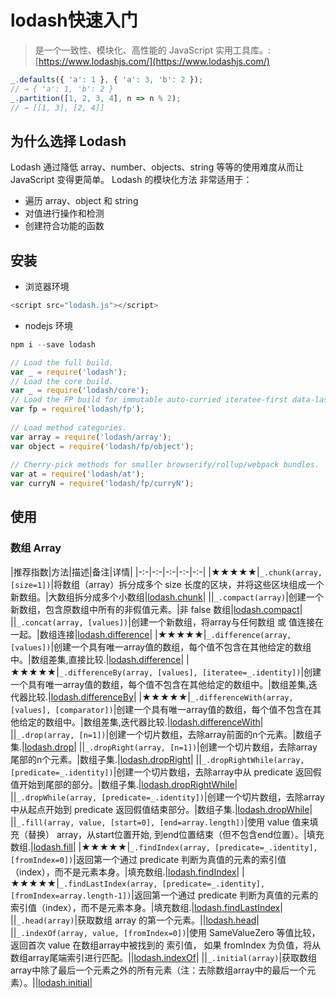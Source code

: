 # lodash快速入门

> 是一个一致性、模块化、高性能的 JavaScript 实用工具库。: [https://www.lodashjs.com/](https://www.lodashjs.com/)

```js
_.defaults({ 'a': 1 }, { 'a': 3, 'b': 2 });
// → { 'a': 1, 'b': 2 }
_.partition([1, 2, 3, 4], n => n % 2);
// → [[1, 3], [2, 4]]
```

## 为什么选择 Lodash

Lodash 通过降低 array、number、objects、string 等等的使用难度从而让 JavaScript 变得更简单。
Lodash 的模块化方法 非常适用于：

- 遍历 array、object 和 string
- 对值进行操作和检测
- 创建符合功能的函数

## 安装

- 浏览器环境

```js
<script src="lodash.js"></script>
```

- nodejs 环境

```js
npm i --save lodash
```

```js
// Load the full build.
var _ = require('lodash');
// Load the core build.
var _ = require('lodash/core');
// Load the FP build for immutable auto-curried iteratee-first data-last methods.
var fp = require('lodash/fp');
 
// Load method categories.
var array = require('lodash/array');
var object = require('lodash/fp/object');
 
// Cherry-pick methods for smaller browserify/rollup/webpack bundles.
var at = require('lodash/at');
var curryN = require('lodash/fp/curryN');
```

## 使用

### 数组 Array

|推荐指数|方法|描述|备注|详情|
|-:-|-:-|-:-|-:-|-:-|
|&#9733;&#9733;&#9733;&#9733;&#9733;|`_.chunk(array, [size=1])`|将数组（array）拆分成多个 size 长度的区块，并将这些区块组成一个新数组。|大数组拆分成多个小数组|[lodash.chunk](https://www.lodashjs.com/docs/lodash.chunk)|
||`_.compact(array)`|创建一个新数组，包含原数组中所有的非假值元素。|非 false 数组|[lodash.compact](https://www.lodashjs.com/docs/lodash.compact)|
||`_.concat(array, [values])`|创建一个新数组，将array与任何数组 或 值连接在一起。|数组连接|[lodash.difference](https://www.lodashjs.com/docs/lodash.difference)|
|&#9733;&#9733;&#9733;&#9733;&#9733;|`_.difference(array, [values])`|创建一个具有唯一array值的数组，每个值不包含在其他给定的数组中。|数组差集,直接比较.|[lodash.difference](https://www.lodashjs.com/docs/lodash.difference)|
|&#9733;&#9733;&#9733;&#9733;&#9733;|`_.differenceBy(array, [values], [iteratee=_.identity])`|创建一个具有唯一array值的数组，每个值不包含在其他给定的数组中。|数组差集,迭代器比较.|[lodash.differenceBy](https://www.lodashjs.com/docs/lodash.differenceBy)|
|&#9733;&#9733;&#9733;&#9733;&#9733;|`_.differenceWith(array, [values], [comparator])`|创建一个具有唯一array值的数组，每个值不包含在其他给定的数组中。|数组差集,迭代器比较.|[lodash.differenceWith](https://www.lodashjs.com/docs/lodash.differenceWith)|
||`_.drop(array, [n=1])`|创建一个切片数组，去除array前面的n个元素。|数组子集.|[lodash.drop](https://www.lodashjs.com/docs/lodash.drop)|
||`_.dropRight(array, [n=1])`|创建一个切片数组，去除array尾部的n个元素。|数组子集.|[lodash.dropRight](https://www.lodashjs.com/docs/lodash.dropRight)|
||`_.dropRightWhile(array, [predicate=_.identity])`|创建一个切片数组，去除array中从 predicate 返回假值开始到尾部的部分。|数组子集.|[lodash.dropRightWhile](https://www.lodashjs.com/docs/lodash.dropRightWhile)|
||`_.dropWhile(array, [predicate=_.identity])`|创建一个切片数组，去除array中从起点开始到 predicate 返回假值结束部分。|数组子集.|[lodash.dropWhile](https://www.lodashjs.com/docs/lodash.dropWhile)|
||`_.fill(array, value, [start=0], [end=array.length])`|使用 value 值来填充（替换） array，从start位置开始, 到end位置结束（但不包含end位置）。|填充数组.|[lodash.fill](https://www.lodashjs.com/docs/lodash.fill)|
|&#9733;&#9733;&#9733;&#9733;&#9733;|`_.findIndex(array, [predicate=_.identity], [fromIndex=0])`|返回第一个通过 predicate 判断为真值的元素的索引值（index），而不是元素本身。|填充数组.|[lodash.findIndex](https://www.lodashjs.com/docs/lodash.findIndex)|
|&#9733;&#9733;&#9733;&#9733;&#9733;|`_.findLastIndex(array, [predicate=_.identity], [fromIndex=array.length-1])`|返回第一个通过 predicate 判断为真值的元素的索引值（index），而不是元素本身。|填充数组.|[lodash.findLastIndex](https://www.lodashjs.com/docs/lodash.findLastIndex)|
||`_.head(array)`|获取数组 array 的第一个元素。||[lodash.head](https://www.lodashjs.com/docs/lodash.head)|
||`_.indexOf(array, value, [fromIndex=0])`|使用 SameValueZero 等值比较，返回首次 value 在数组array中被找到的 索引值， 如果 fromIndex 为负值，将从数组array尾端索引进行匹配。||[lodash.indexOf](https://www.lodashjs.com/docs/lodash.indexOf)|
||`_.initial(array)`|获取数组array中除了最后一个元素之外的所有元素（注：去除数组array中的最后一个元素）。||[lodash.initial](https://www.lodashjs.com/docs/lodash.initial)|


